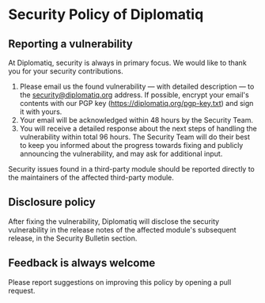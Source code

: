 # Security Policy of Diplomatiq

## Reporting a vulnerability

At Diplomatiq, security is always in primary focus. We would like to thank you for your security contributions.

1. Please email us the found vulnerability — with detailed description — to the security@diplomatiq.org address. If possible, encrypt your email's contents with our PGP key (https://diplomatiq.org/pgp-key.txt) and sign it with yours.
2. Your email will be acknowledged within 48 hours by the Security Team.
3. You will receive a detailed response about the next steps of handling the vulnerability within total 96 hours. The Security Team will do their best to keep you informed about the progress towards fixing and publicly announcing the vulnerability, and may ask for additional input.

Security issues found in a third-party module should be reported directly to the maintainers of the affected third-party module.

## Disclosure policy

After fixing the vulnerability, Diplomatiq will disclose the security vulnerability in the release notes of the affected module's subsequent release, in the Security Bulletin section.

## Feedback is always welcome

Please report suggestions on improving this policy by opening a pull request.

